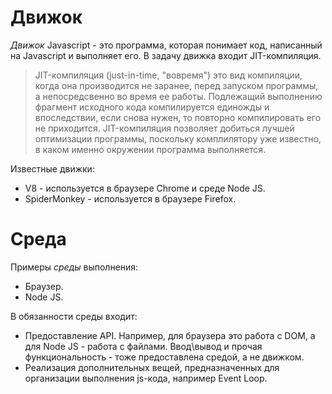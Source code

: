 # Движок

*Движок* Javascript - это программа, которая понимает код, написанный на Javascript и выполняет его. В задачу движка входит JIT-компиляция.

> JIT-компиляция (just-in-time, "вовремя") это вид компиляции, когда она производится не заранее, перед запуском программы, а непосредсвенно во время ее работы. Подлежащий выполнению фрагмент исходного кода компилируется единожды и впоследствии, если снова нужен, то повторно компилировать его не приходится. JIT-компиляция позволяет добиться лучшей оптимизации программы, поскольку комплилятору уже известно, в каком именно окружении программа выполняется.

Известные движки:

* V8 - используется в браузере Chrome и среде Node JS.
* SpiderMonkey - используется в браузере Firefox.

# Среда

Примеры *среды* выполнения:

* Браузер.
* Node JS.

В обязанности среды входит:

* Предоставление API. Например, для браузера это работа с DOM, а для Node JS - работа с файлами. Ввод\вывод и прочая функциональность - тоже предоставлена средой, а не движком.
* Реализация дополнительных вещей, предназначенных для организации выполнения js-кода, например Event Loop.

